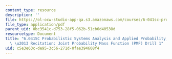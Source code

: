 ```yaml
---
content_type: resource
description: ''
file: https://ol-ocw-studio-app-qa.s3.amazonaws.com/courses/6-041sc-probabilistic-systems-analysis-and-applied-probability-fall-2013/c5e3e63cde953c56271d0fae394608f4_MIT6_041SCF13_Joint_PMF_Drill1_300k.pdf
file_type: application/pdf
parent_uid: 0bc3541c-d753-28f5-062b-51cb6d40538d
resourcetype: Document
title: "6.041SC Probabilistic Systems Analysis and Applied Probability, Fall 2013Transcript\
  \ \u2013 Recitation: Joint Probability Mass Function (PMF) Drill 1"
uid: c5e3e63c-de95-3c56-271d-0fae394608f4
---
```

